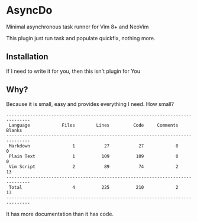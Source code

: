 # AsyncDo

Minimal asynchronous task runner for Vim 8+ and NeoVim

This plugin just run task and populate quickfix, nothing more.

## Installation

If I need to write it for you, then this isn't plugin for You

## Why?

Because it is small, easy and provides everything I need. How small?

```
-------------------------------------------------------------------------------
 Language            Files        Lines         Code     Comments       Blanks
-------------------------------------------------------------------------------
 Markdown                1           27           27            0            0
 Plain Text              1          109          109            0            0
 Vim Script              2           89           74            2           13
-------------------------------------------------------------------------------
 Total                   4          225          210            2           13
-------------------------------------------------------------------------------
```

It has more documentation than it has code.
